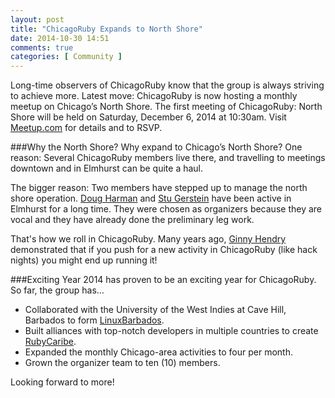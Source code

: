 ```yaml
---
layout: post
title: "ChicagoRuby Expands to North Shore"
date: 2014-10-30 14:51
comments: true
categories: [ Community ]
---
```

Long-time observers of ChicagoRuby know that the group is always striving to achieve more. Latest move: ChicagoRuby is now hosting a monthly meetup on Chicago’s North Shore. The first meeting of ChicagoRuby: North Shore will be held on Saturday, December 6, 2014 at 10:30am. Visit [Meetup.com](http://www.meetup.com/ChicagoRuby/events/216193202/) for details and to RSVP.
<!--more-->
###Why the North Shore?
Why expand to Chicago’s North Shore? One reason: Several ChicagoRuby members live there, and travelling to meetings downtown and in Elmhurst can be quite a haul.

The bigger reason: Two members have stepped up to manage the north shore operation. [Doug Harman](http://www.meetup.com/ChicagoRuby/members/61690512/) and [Stu Gerstein](http://www.meetup.com/ChicagoRuby/members/13463131/) have been active in Elmhurst for a long time. They were chosen as organizers because they are vocal and they have already done the preliminary leg work. 

That's how we roll in ChicagoRuby. Many years ago, [Ginny Hendry](https://twitter.com/ginnyhendry) demonstrated that if you push for a new activity in ChicagoRuby (like hack nights) you might end up running it!

###Exciting Year
2014 has proven to be an exciting year for ChicagoRuby. So far, the group has…

* Collaborated with the University of the West Indies at Cave Hill, Barbados to form [LinuxBarbados](http://linuxbarbados.org).
* Built alliances with top-notch developers in multiple countries to create [RubyCaribe](http://rubycaribe.com).
* Expanded the monthly Chicago-area activities to four per month.
* Grown the organizer team to ten (10) members.

Looking forward to more!
